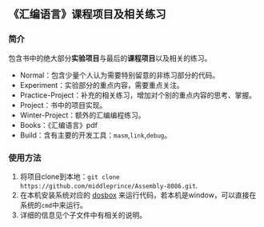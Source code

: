 ## 《汇编语言》课程项目及相关练习

### 简介
包含书中的绝大部分**实验项目**与最后的**课程项目**以及相关的练习。

- Normal：包含少量个人认为需要特别留意的非练习部分的代码。
- Experiment：实验部分的重点内容，需要重点关注。
- Practice-Project：补充的相关练习，增加对个别的重点内容的思考、掌握。
- Project：书中的项目实现。
- Winter-Project：额外的汇编编程练习。
- Books：《汇编语言》pdf
- Build：含有主要的开发工具：`masm`,`link`,`debug`。  

### 使用方法
1. 将项目clone到本地：`git clone https://github.com/middleprince/Assembly-8086.git`.
2. 在本机安装系统对应的 [dosbox](https://www.dosbox.com/download.php?main=1) 来运行代码，若本机是window，可以直接在系统的`cmd`中来运行。
3. 详细的信息见个子文件中有相关的说明。

